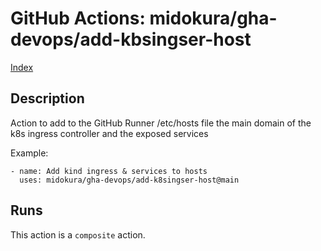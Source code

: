 # GitHub Actions: midokura/gha-devops/add-kbsingser-host

[Index](../gha.md)

<!-- action-docs-description -->
## Description

Action to add to the GitHub Runner /etc/hosts file the main domain of the k8s ingress controller and the exposed services

Example:
```
- name: Add kind ingress & services to hosts
  uses: midokura/gha-devops/add-k8singser-host@main
```
<!-- action-docs-description -->

<!-- action-docs-inputs -->

<!-- action-docs-inputs -->

<!-- action-docs-outputs -->

<!-- action-docs-outputs -->

<!-- action-docs-runs -->
## Runs

This action is a `composite` action.
<!-- action-docs-runs -->